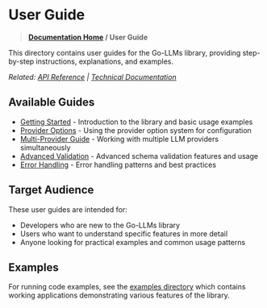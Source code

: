 # User Guide

> **[Documentation Home](/REFERENCE.md) / User Guide**

This directory contains user guides for the Go-LLMs library, providing step-by-step instructions, explanations, and examples.

*Related: [API Reference](/docs/api/README.md) | [Technical Documentation](/docs/technical/README.md)*

## Available Guides

- [Getting Started](getting-started.md) - Introduction to the library and basic usage examples
- [Provider Options](provider-options.md) - Using the provider option system for configuration
- [Multi-Provider Guide](multi-provider.md) - Working with multiple LLM providers simultaneously
- [Advanced Validation](advanced-validation.md) - Advanced schema validation features and usage
- [Error Handling](error-handling.md) - Error handling patterns and best practices

## Target Audience

These user guides are intended for:

- Developers who are new to the Go-LLMs library
- Users who want to understand specific features in more detail
- Anyone looking for practical examples and common usage patterns

## Examples

For running code examples, see the [examples directory](/cmd/examples/) which contains working applications demonstrating various features of the library.